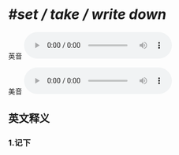 # ***\#set / take / write down*** 
英音
<audio src="./media/set   take   write down1_AAC.aac" controls="controls"></audio>

美音
<audio src="./media/set   take   write down2_AAC.aac" controls="controls"></audio>



  

英文释义
---
### 1.**记下**  


